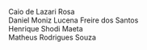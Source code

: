 Caio de Lazari Rosa </br>
Daniel Moniz Lucena Freire dos Santos </br>
Henrique Shodi Maeta </br>
Matheus Rodrigues Souza </br>
